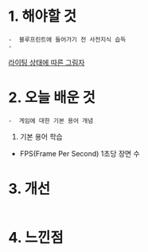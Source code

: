 # 1. 해야할 것
```
-  블루프린트에 들어가기 전 사전지식 습득
-  
```
[라이팅 상태에 따른 그림자](https://dev.epicgames.com/community/learning/courses/AdE/unreal-engine-8807c3/OLw4/unreal-engine-50f739)


# 2. 오늘 배운 것
```
-  게임에 대한 기본 용어 개념

```
1. 기본 용어 학습
-  FPS(Frame Per Second) 1초당 장면 수

# 3. 개선
```

```

# 4. 느낀점
```

```

